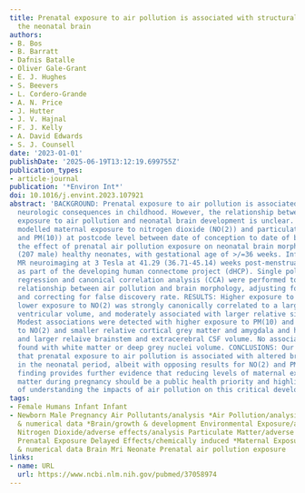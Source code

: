 ```yaml
---
title: Prenatal exposure to air pollution is associated with structural changes in
  the neonatal brain
authors:
- B. Bos
- B. Barratt
- Dafnis Batalle
- Oliver Gale-Grant
- E. J. Hughes
- S. Beevers
- L. Cordero-Grande
- A. N. Price
- J. Hutter
- J. V. Hajnal
- F. J. Kelly
- A. David Edwards
- S. J. Counsell
date: '2023-01-01'
publishDate: '2025-06-19T13:12:19.699755Z'
publication_types:
- article-journal
publication: '*Environ Int*'
doi: 10.1016/j.envint.2023.107921
abstract: 'BACKGROUND: Prenatal exposure to air pollution is associated with adverse
  neurologic consequences in childhood. However, the relationship between in utero
  exposure to air pollution and neonatal brain development is unclear. METHODS: We
  modelled maternal exposure to nitrogen dioxide (NO(2)) and particulate matter (PM(2.5)
  and PM(10)) at postcode level between date of conception to date of birth and studied
  the effect of prenatal air pollution exposure on neonatal brain morphology in 469
  (207 male) healthy neonates, with gestational age of >/=36 weeks. Infants underwent
  MR neuroimaging at 3 Tesla at 41.29 (36.71-45.14) weeks post-menstrual age (PMA)
  as part of the developing human connectome project (dHCP). Single pollutant linear
  regression and canonical correlation analysis (CCA) were performed to assess the
  relationship between air pollution and brain morphology, adjusting for confounders
  and correcting for false discovery rate. RESULTS: Higher exposure to PM(10) and
  lower exposure to NO(2) was strongly canonically correlated to a larger relative
  ventricular volume, and moderately associated with larger relative size of the cerebellum.
  Modest associations were detected with higher exposure to PM(10) and lower exposure
  to NO(2) and smaller relative cortical grey matter and amygdala and hippocampus,
  and larger relaive brainstem and extracerebral CSF volume. No associations were
  found with white matter or deep grey nuclei volume. CONCLUSIONS: Our findings show
  that prenatal exposure to air pollution is associated with altered brain morphometry
  in the neonatal period, albeit with opposing results for NO(2) and PM(10). This
  finding provides further evidence that reducing levels of maternal exposure to particulate
  matter during pregnancy should be a public health priority and highlights the importance
  of understanding the impacts of air pollution on this critical development window.'
tags:
- Female Humans Infant Infant
- Newborn Male Pregnancy Air Pollutants/analysis *Air Pollution/analysis/statistics
  & numerical data *Brain/growth & development Environmental Exposure/adverse effects/analysis
  Nitrogen Dioxide/adverse effects/analysis Particulate Matter/adverse effects/analysis
  Prenatal Exposure Delayed Effects/chemically induced *Maternal Exposure/statistics
  & numerical data Brain Mri Neonate Prenatal air pollution exposure
links:
- name: URL
  url: https://www.ncbi.nlm.nih.gov/pubmed/37058974
---
```

